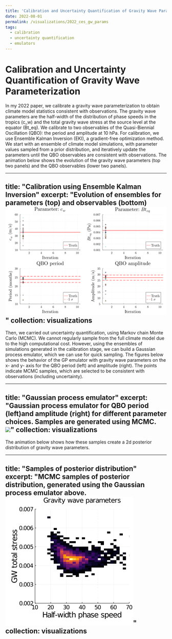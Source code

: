 ```yaml
---
title: 'Calibration and Uncertainty Quantification of Gravity Wave Parameterization'
date: 2022-08-01
permalink: /visualizations/2022_ces_gw_params
tags:
  - calibration
  - uncertainty quantification
  - emulators
---
```


Calibration and Uncertainty Quantification of Gravity Wave Parameterization
======

In my 2022 paper, we calibrate a gravity wave parameterization to obtain climate model statistics 
consistent with observations. The gravity wave parameters are the half-width of the distribution of 
phase speeds in the tropics (c_w) and the total gravity wave stress at the source level at the equator (Bt_eq).
We calibrate to two observables of the Quasi-Biennial Oscillation (QBO): the period and amplitude at 10 hPa.
For calibration, we use Ensemble Kalman Inversion (EKI), a gradient-free optimization method. We start with 
an ensemble of climate model simulations, with parameter values sampled from a prior distribution, and iteratively update 
the parameters until the QBO observables are consistent with observations. The animation below shows the 
evolution of the gravity wave parameters (top two panels) and the QBO observables (lower two panels).

---
title: "Calibration using Ensemble Kalman Inversion"
excerpt: "Evolution of ensembles for parameters (top) and observables (bottom)<br/><img src='/images/visualizations/pm_EKI.gif'>"
collection: visualizations
---

Then, we carried out uncertainty quantification, using Markov chain Monte Carlo (MCMC). We cannot regularly sample 
from the full climate model due to the high computational cost. However, using the ensembles of simulations generated
in the calibration stage, we can build a Gaussian process emulator, which we can use for quick sampling. The figures 
below shows the behavior of the GP emulator with gravity wave parameters on the x- and y- axis for the QBO period (left) and 
amplitude (right). The points indicate MCMC samples, which are selected to be consistent with observations (including
uncertainty).

---
title: "Gaussian process emulator" 
excerpt: "Gaussian process emulator for QBO period (left)and amplitude (right) for different parameter choices. Samples are generated using MCMC. <br/><img src='/images/visualizations/gwparams_sampling.gif'>"
collection: visualizations
---

The animation below shows how these samples create a 2d posterior distribution of gravity wave parameters.
 
---
title: "Samples of posterior distribution"  
excerpt: "MCMC samples of posterior distribution, generated using the Gaussian process emulator above. <br/><img src='/images/visualizations/gwparams_posterior.gif'>"
collection: visualizations
---
